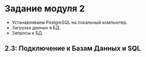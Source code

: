 # Задание модуля 2
- Устанавливаем PostgreSQL на локальный компьютер.
- Загрузка данных в БД.
- Запросы к БД.
## 2.3: Подключение к Базам Данных и SQL

